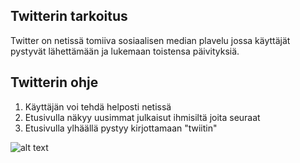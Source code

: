 
## Twitterin tarkoitus
Twitter on netissä tomiiva sosiaalisen median plavelu jossa käyttäjät pystyvät lähettämään ja lukemaan toistensa päivityksiä.

## Twitterin ohje
1. Käyttäjän voi tehdä helposti netissä
2. Etusivulla näkyy uusimmat julkaisut ihmisiltä joita seuraat
3. Etusivulla ylhäällä pystyy kirjottamaan "twiitin"

![alt text](tämätietokone/kuvat/twitterfeed.png)
